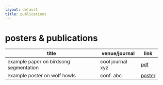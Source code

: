 ```yaml
---
layout: default
title: publications
---
```


# posters & publications

| title                                  | venue/journal   | link      |
|----------------------------------------|-----------------|-----------|
| example paper on birdsong segmentation | cool journal xyz| [pdf](#)  |
| example poster on wolf howls           | conf. abc       | [poster](#) |